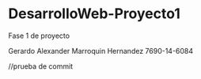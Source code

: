 # DesarrolloWeb-Proyecto1
Fase 1 de proyecto

Gerardo Alexander Marroquin Hernandez
7690-14-6084

//prueba de commit
